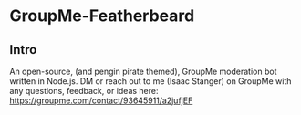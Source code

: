 # GroupMe-Featherbeard
## Intro
An open-source, (and pengin pirate themed), GroupMe moderation bot written in Node.js. 
DM or reach out to me (Isaac Stanger) on GroupMe with any questions, feedback, or ideas here: https://groupme.com/contact/93645911/a2jufjEF